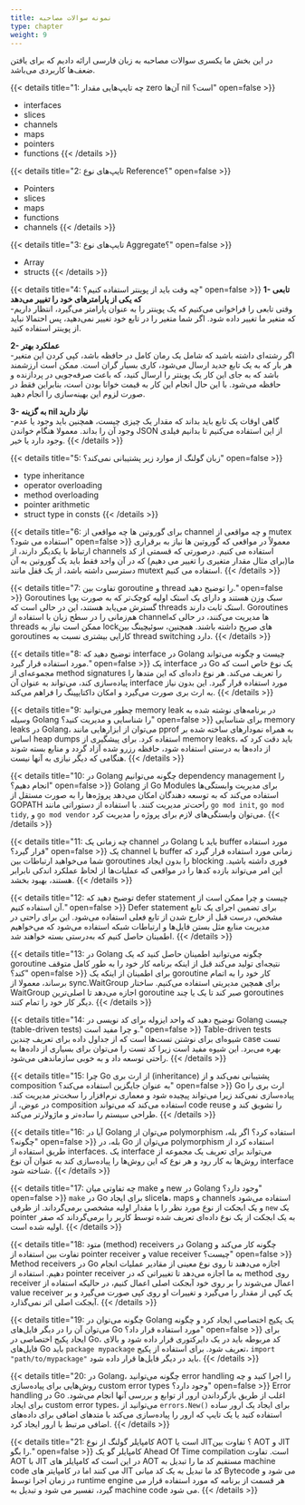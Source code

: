 ```yaml
---
title: نمونه سوالات مصاحبه
type: chapter
weight: 9
---
```


در این بخش ما یکسری سوالات مصاحبه به زبان فارسی ارائه دادیم که برای یافتن ضعف‌ها کاربردی می‌باشد.


{{< details title="1: چه تایپ‌هایی مقدار zero آن‌ها nil است؟" open=false >}}
- interfaces
- slices
- channels
- maps
- pointers
- functions
{{< /details >}}

{{< details title="2: تایپ‌های نوع Reference؟" open=false >}}
- Pointers
- slices
- maps
- functions
- channels
{{< /details >}}

{{< details title="3: تایپ‌های نوع Aggregate؟" open=false >}}
- Array
- structs
{{< /details >}}

{{< details title="4: چه وقت باید از پوینتر استفاده کنیم؟" open=false >}}
**1- تابعی که یکی از پارامترهای خود را تغییر می‌دهد**  
-وقتی تابعی را فراخوانی می‌کنیم که یک پوینتر را به عنوان پارامتر می‌گیرد، انتظار داریم که متغیر ما تغییر داده شود. اگر شما متغیر را در تابع خود تغییر نمی‌دهید، پس احتمالا نباید از پوینتر استفاده کنید.

**2- عملکرد بهتر**  
-اگر رشته‌ای داشته باشید که شامل یک رمان کامل در حافظه باشد، کپی کردن این متغیر هر بار که به یک تابع جدید ارسال می‌شود، کاری بسیار گران است. ممکن است ارزشمند باشد که به جای این کار یک پوینتر را ارسال کنید، که باعث صرفه‌جویی در پردازنده و حافظه می‌شود. با این حال انجام این کار به قیمت خوانا بودن است، بنابراین فقط در صورت لزوم این بهینه‌سازی را انجام دهید.

**3- به گزینه nil نیاز دارید**  
-گاهی اوقات یک تابع باید بداند که مقدار یک چیزی چیست، همچنین باید وجود یا عدم وجود آن را بداند. معمولا هنگام خواندن JSON از این استفاده می‌کنیم تا بدانیم فیلدی وجود دارد یا خیر.
{{< /details >}}

{{< details title="5: زبان گولنگ از موارد زیر پشتیبانی نمی‌کند؟" open=false >}}
- type inheritance
- operator overloading
- method overloading
- pointer arithmetic
- struct type in consts
{{< /details >}}

{{< details title="6: برای گوروتین ها چه مواقعی از channel و چه مواقعی از mutex استفاده می شود؟" open=false >}}
معمولاً در مواقعی که گوروتین ها نیاز به برقراری ارتباط با یکدیگر دارند، از channels استفاده می کنیم. درصورتی که قسمتی از کد ما(برای مثال مقدار متغیری را تغییر می دهیم) که در آن واحد فقط باید یک گوروتین به آن دسترسی داشته باشد، از یک قفل مانند mutext استفاده می کنیم.
{{< /details >}}

{{< details title="7: تفاوت بین goroutine و thread را توضیح دهید." open=false >}}
Goroutines سبک وزن هستند و دارای یک استک اولیه کوچک‌تر که به صورت پویا گسترش می‌یابد هستند، این در حالی است که threads استک ثابت دارند. Goroutines هم‌زمانی را در سطح زبان با استفاده از channelها مدیریت می‌کنند، در حالی که threads ممکن است نیاز به lockهای صریح داشته باشند. همچنین، سوئیچینگ بین goroutines کارایی بیشتری نسبت به thread switching دارد.
{{< /details >}}

{{< details title="8: توضیح دهید که interface در Golang چیست و چگونه می‌تواند مورد استفاده قرار گیرد." open=false >}}
یک interface در Go یک نوع خاص است که مجموعه‌ای از method signatures را تعریف می‌کند. هر نوع داده‌ای که این متدها را پیاده‌سازی کند، می‌تواند به عنوان آن interface مورد استفاده قرار گیرد. این بدون نیاز به ارث بری صورت می‌گیرد و امکان داکتایپینگ را فراهم می‌کند.
{{< /details >}}

{{< details title="9: چطور می‌توانید memory leak در برنامه‌های نوشته شده به وسیله Golang را شناسایی و مدیریت کنید؟" open=false >}}
برای شناسایی memory leaks در Golang، می‌توان از ابزارهایی مانند pprof به همراه نمودارهای ساخته شده بر اساس heap dumps استفاده کرد. برای پیشگیری از memory leaks، باید دقت کرد که از داده‌ها به درستی استفاده شود، حافظه رزرو شده آزاد گردد و منابع بسته شوند هنگامی که دیگر نیازی به آنها نیست.
{{< /details >}}

{{< details title="10: در Golang چگونه می‌توانیم dependency management را انجام دهیم؟" open=false >}}
Golang از Go Modules برای مدیریت وابستگی‌ها استفاده می‌کند که به توسعه دهندگان امکان می‌دهد پروژه‌ها را به صورت مستقل از GOPATH راحت‌تر مدیریت کنند. با استفاده از دستوراتی مانند `go mod init`, `go mod tidy`, و `go mod vendor` می‌توان وابستگی‌های لازم برای پروژه را مدیریت کرد.
{{< /details >}}

{{< details title="11: چه زمانی یک channel در Golang باید با buffer مورد استفاده قرار گیرد؟" open=false >}}
یک channel با buffer زمانی مورد استفاده قرار گیرد که شما می‌خواهید ارتباطات بین goroutines را بدون ایجاد blocking فوری داشته باشید. این امر می‌تواند بازده کدها را در مواقعی که عملیات‌ها از لحاظ عملکرد اندکی نابرابر هستند، بهبود بخشد.
{{< /details >}}


{{< details title="12: توضیح دهید که defer statement چیست و چرا ممکن است از آن استفاده کنیم." open=false >}}
Defer statement برای تضمین اجرای یک تابع مشخص، درست قبل از خارج شدن از تابع فعلی استفاده می‌شود. این برای راحتی در مدیریت منابع مثل بستن فایل‌ها و ارتباطات شبکه استفاده می‌شود که می‌خواهیم اطمینان حاصل کنیم که به‌درستی بسته خواهند شد.
{{< /details >}}

{{< details title="13: در Golang چگونه می‌توانید اطمینان حاصل کنید که یک goroutine نتیجه‌ای تولید می‌کند قبل از اینکه برنامه کار خود را به طور کامل متوقف کند؟" open=false >}}
برای اطمینان از اینکه یک goroutine کار خود را به اتمام برساند، معمولا از sync.WaitGroup برای همچین مدیریتی استفاده می‌کنیم. ساختار WaitGroup اجازه می‌دهد تا اصلی‌ترین goroutine صبر کند تا یک یا چند goroutines دیگر کار خود را تمام کنند.
{{< /details >}}

{{< details title="14: توضیح دهید که واحد ایزوله برای کد نویسی در Golang چیست (table-driven tests) و چرا مفید است." open=false >}}
Table-driven tests شیوه‌ای برای نوشتن تست‌ها است که از جداول داده برای تعریف چندین case تست بهره می‌برد. این شیوه مفید است زیرا کد تست را می‌توان برای بسیاری از داده‌ها به راحتی توسعه داد و به خوبی سازماندهی می‌شود.
{{< /details >}}

{{< details title="15: چرا Go از ارث بری (inheritance) پشتیبانی نمی‌کند و از composition به عنوان جایگزین استفاده می‌کند؟" open=false >}}
Go ارث بری را پیاده‌سازی نمی‌کند زیرا می‌تواند پیچیده شود و معماری نرم‌افزار را سخت‌تر مدیریت کند. در عوض، از composition استفاده می‌کند که می‌تواند code reuse را تشویق کند و طراحی سیستم را ساده‌تر و ماژولارتر می‌کند.
{{< /details >}}

{{< details title="16: آیا در Golang می‌توان از polymorphism استفاده کرد؟ اگر بله، چگونه؟" open=false >}}
بله، در Go می‌توان از polymorphism استفاده کرد از طریق استفاده از interfaces. یک interface می‌تواند برای تعریف یک مجموعه از روش‌ها به کار رود و هر نوع که این روش‌ها را پیاده‌سازی کند به عنوان آن نوع interface شناخته شود.
{{< /details >}}

{{< details title="17: چه تفاوتی میان make و new در Golang وجود دارد؟" open=false >}}
`make` در Go برای ایجاد sliceها، maps و channels استفاده می‌شود و یک ابجکت از نوع مورد نظر را با مقدار اولیه مشخصی برمی‌گرداند. از طرفی `new` یک pointer به یک ابجکت از یک نوع داده‌ای تعریف شده توسط کاربر را برمی‌گرداند که صفر اولیه شده است.
{{< /details >}}

{{< details title="18: متود (method) receivers در Golang چگونه کار می‌کند و تفاوت بین استفاده از pointer receiver و value receiver چیست؟" open=false >}}
Method receivers در Go اجازه می‌دهند تا روی نوع معینی از مقادیر عملیات انجام دهیم. استفاده از pointer receiver به ما اجازه می‌دهد تا تغییراتی که در method روی receiver اعمال می‌شوند را بر روی خود آبجکت اصلی اعمال کنیم، در حالیکه استفاده از value receiver یک کپی از مقدار را می‌گیرد و تغییرات او روی کپی صورت می‌گیرد و بر آبجکت اصلی اثر نمی‌گذارد.
{{< /details >}}

{{< details title="19: چگونه می‌توان در Golang یک پکیج اختصاصی ایجاد کرد و چگونه می‌توان آن را در دیگر فایل‌های Go مورد استفاده قرار داد؟" open=false >}}
برای ایجاد پکیج اختصاصی در Go، کد مربوطه باید در یک دایرکتوری قرار داده شود و بالای فایل‌های Go باید `package mypackage` تعریف شود. برای استفاده از پکیج، `import "path/to/mypackage"` باید در دیگر فایل‌ها قرار داده شود.
{{< /details >}}

{{< details title="20: در Golang، چگونه می‌توانید error handling را اجرا کنید و چه روش‌هایی برای پیاده‌سازی custom error types وجود دارد؟" open=false >}}
Error handling در Go اغلب از طریق بازگرداندن ارور از توابع و بررسی آنها انجام می‌شود. برای ایجاد custom error types، می‌توانید از `errors.New()` برای ایجاد یک ارور ساده استفاده کنید یا یک تایپ که ارور را پیاده‌سازی می‌کند با متدهای اضافی برای داده‌های اضافی مرتبط با ارور ایجاد کرد.
{{< /details >}}

{{< details title="21: کامپایلر گولنگ از نوع AOT است یا JIT؟ تفاوت بین AOT و JIT را بگو." open=false >}}
کامپایلر گو یک Ahead Of Time compilation است. تفاوت AOT با JIT در این است که کامپایلر های AOT مستقیم کد ما را تبدیل به machine code می کنند اما در کامپایتر های JIT کد ما تبدیل به یک کد میانی Bytecode می شود و در زمان اجرا توسط runtime engine هر قسمت از برنامه که مورد استفاده قرار می گیرد، تفسیر می شود و تبدیل به machine code می شود.
{{< /details >}}

